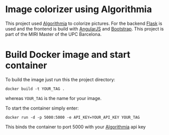 # Image colorizer using Algorithmia
This project used [Algorithmia](https://algorithmia.com) to colorize pictures. 
For the backend [Flask](http://flask.pocoo.org) is used and the frontend is build with [AngularJS](https://angularjs.org) and [Bootstrap](http://getbootstrap.com).
This project is part of the MIRI Master of the UPC Barcelona.

# Build Docker image and start container
To build the image just run this the project directory:
```
docker build -t YOUR_TAG .
```
whereas `YOUR_TAG` is the name for your image.


To start the container simply enter:
```
docker run -d -p 5000:5000 -e API_KEY=YOUR_API_KEY YOUR_TAG
```

This binds the container to port 5000 with your [Algorithmia](https://algorithmia.com) api key

